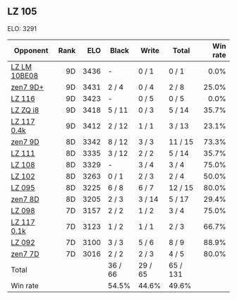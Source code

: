 ## LZ 105 ##

ELO: 3291

Opponent | Rank | ELO | Black | Write | Total | Win rate
---------|-----:|----:|-------|-------|-------|-------:
[LZ LM 10BE08](LZ%20LM%2010BE08.md) | 9D | 3436 | - | 0 / 1 | 0 / 1 | 0.0%
[zen7 9D+](zen7%209D+.md) | 9D | 3431 | 2 / 4 | 0 / 4 | 2 / 8 | 25.0%
[LZ 116](LZ%20116.md) | 9D | 3423 | - | 0 / 5 | 0 / 5 | 0.0%
[LZ ZQ i8](LZ%20ZQ%20i8.md) | 9D | 3418 | 5 / 11 | 0 / 3 | 5 / 14 | 35.7%
[LZ 117 0.4k](LZ%20117%200.4k.md) | 9D | 3412 | 2 / 12 | 1 / 1 | 3 / 13 | 23.1%
[zen7 9D](zen7%209D.md) | 8D | 3342 | 8 / 12 | 3 / 3 | 11 / 15 | 73.3%
[LZ 111](LZ%20111.md) | 8D | 3335 | 3 / 12 | 2 / 2 | 5 / 14 | 35.7%
[LZ 108](LZ%20108.md) | 8D | 3329 | - | 3 / 4 | 3 / 4 | 75.0%
[LZ 102](LZ%20102.md) | 8D | 3263 | 0 / 1 | 2 / 3 | 2 / 4 | 50.0%
[LZ 095](LZ%20095.md) | 8D | 3225 | 6 / 8 | 6 / 7 | 12 / 15 | 80.0%
[zen7 8D](zen7%208D.md) | 8D | 3205 | 2 / 3 | 3 / 14 | 5 / 17 | 29.4%
[LZ 098](LZ%20098.md) | 7D | 3157 | 2 / 2 | 1 / 2 | 3 / 4 | 75.0%
[LZ 117 0.1k](LZ%20117%200.1k.md) | 7D | 3123 | 1 / 2 | 1 / 1 | 2 / 3 | 66.7%
[LZ 092](LZ%20092.md) | 7D | 3100 | 3 / 3 | 5 / 6 | 8 / 9 | 88.9%
[zen7 7D](zen7%207D.md) | 7D | 3016 | 2 / 2 | 2 / 3 | 4 / 5 | 80.0%
Total | | | 36 / 66 | 29 / 65 | 65 / 131 | 
Win rate| | | 54.5% | 44.6% | 49.6% | 
